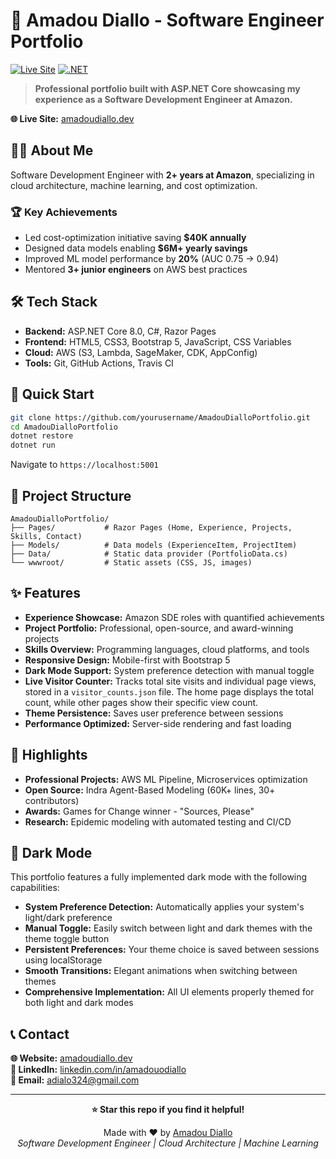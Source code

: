 # 🚀 Amadou Diallo - Software Engineer Portfolio

[![Live Site](https://img.shields.io/badge/Live%20Site-amadoudiallo.dev-blue?style=for-the-badge&logo=microsoft-edge)](https://amadoudiallo.dev)
[![.NET](https://img.shields.io/badge/.NET-8.0-purple?style=for-the-badge&logo=dotnet)](https://dotnet.microsoft.com/)

> **Professional portfolio built with ASP.NET Core showcasing my experience as a Software Development Engineer at Amazon.**

**🌐 Live Site:** [amadoudiallo.dev](https://amadoudiallo.dev)

## 👨‍💻 About Me

Software Development Engineer with **2+ years at Amazon**, specializing in cloud architecture, machine learning, and cost optimization.

### 🏆 Key Achievements
- Led cost-optimization initiative saving **$40K annually**
- Designed data models enabling **$6M+ yearly savings**  
- Improved ML model performance by **20%** (AUC 0.75 → 0.94)
- Mentored **3+ junior engineers** on AWS best practices

## 🛠️ Tech Stack

- **Backend:** ASP.NET Core 8.0, C#, Razor Pages
- **Frontend:** HTML5, CSS3, Bootstrap 5, JavaScript, CSS Variables
- **Cloud:** AWS (S3, Lambda, SageMaker, CDK, AppConfig)
- **Tools:** Git, GitHub Actions, Travis CI

## 🚀 Quick Start

```bash
git clone https://github.com/yourusername/AmadouDialloPortfolio.git
cd AmadouDialloPortfolio
dotnet restore
dotnet run
```

Navigate to `https://localhost:5001`

## 📁 Project Structure

```
AmadouDialloPortfolio/
├── Pages/           # Razor Pages (Home, Experience, Projects, Skills, Contact)
├── Models/          # Data models (ExperienceItem, ProjectItem)
├── Data/            # Static data provider (PortfolioData.cs)
└── wwwroot/         # Static assets (CSS, JS, images)
```

## ✨ Features

- **Experience Showcase:** Amazon SDE roles with quantified achievements
- **Project Portfolio:** Professional, open-source, and award-winning projects
- **Skills Overview:** Programming languages, cloud platforms, and tools
- **Responsive Design:** Mobile-first with Bootstrap 5
- **Dark Mode Support:** System preference detection with manual toggle
- **Live Visitor Counter:** Tracks total site visits and individual page views, stored in a `visitor_counts.json` file. The home page displays the total count, while other pages show their specific view count.
- **Theme Persistence:** Saves user preference between sessions
- **Performance Optimized:** Server-side rendering and fast loading

## 🎯 Highlights

- **Professional Projects:** AWS ML Pipeline, Microservices optimization
- **Open Source:** Indra Agent-Based Modeling (60K+ lines, 30+ contributors)
- **Awards:** Games for Change winner - "Sources, Please"
- **Research:** Epidemic modeling with automated testing and CI/CD


## 🎨 Dark Mode

This portfolio features a fully implemented dark mode with the following capabilities:

- **System Preference Detection:** Automatically applies your system's light/dark preference
- **Manual Toggle:** Easily switch between light and dark themes with the theme toggle button
- **Persistent Preferences:** Your theme choice is saved between sessions using localStorage
- **Smooth Transitions:** Elegant animations when switching between themes
- **Comprehensive Implementation:** All UI elements properly themed for both light and dark modes


## 📞 Contact

**🌐 Website:** [amadoudiallo.dev](https://amadoudiallo.dev)  
**💼 LinkedIn:** [linkedin.com/in/amadouodiallo](https://www.linkedin.com/in/amadouodiallo/)  
**📧 Email:** adialo324@gmail.com

---

<div align="center">

**⭐ Star this repo if you find it helpful!**

Made with ❤️ by [Amadou Diallo](https://amadoudiallo.dev)  
*Software Development Engineer | Cloud Architecture | Machine Learning*

</div>
